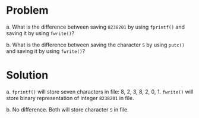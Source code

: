 # Problem
a. What is the difference between saving `8238201` by using `fprintf()` and saving it by using `fwrite()`?

b. What is the difference between saving the character `S` by using `putc()` and saving it by using `fwrite()`?

# Solution
a. `fprintf()` will store seven characters in file: 8, 2, 3, 8, 2, 0, 1. `fwrite()` will store binary representation of integer `8238201` in file.

b. No difference. Both will store character `S` in file. 